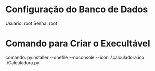 # Configuração do Banco de Dados
Usuário: root
Senha: root

# Comando para Criar o Execultável
comando: pyinstaller --onefile --noconsole --icon .\calculadora.ico .\Calculadora.py

